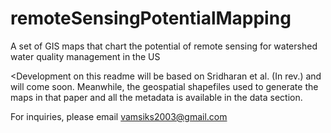 # remoteSensingPotentialMapping
A set of GIS maps that chart the potential of remote sensing for watershed water quality management in the US

<Development on this readme will be based on Sridharan et al. (In rev.) and will come soon. Meanwhile, the geospatial shapefiles used to generate the maps in that paper and all the metadata is available in the data section.

For inquiries, please email vamsiks2003@gmail.com
